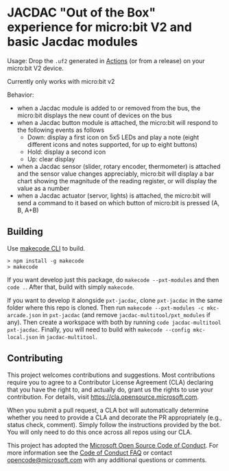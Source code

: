 # JACDAC "Out of the Box" experience for micro:bit V2 and basic Jacdac modules

Usage: Drop the `.uf2` generated in [Actions](https://github.com/microsoft/pxt-jacdac/actions) (or from a release) on your micro:bit V2 device.

Currently only works with micro:bit v2

Behavior:
 - when a Jacdac module is added to or removed from the bus, the micro:bit displays the new count of devices on the bus
 - when a Jacdac button module is attached, the micro:bit will respond to the following events as follows
    - Down: display a first icon on 5x5 LEDs and play a note (eight different icons and notes supported, for up to eight buttons)
    - Hold: display a second icon
    - Up: clear display
 - when a Jacdac sensor (slider, rotary encoder, thermometer) is attached and the sensor value changes appreciably, 
   micro:bit will display a bar chart showing the magnitude of the reading register, or will display the value as a number 
 - when a Jacdac actuator (servor, lights) is attached, the micro:bit will send a command to it based
   on which button of micro:bit is pressed (A, B, A+B)

## Building

Use [makecode CLI](https://www.npmjs.com/package/makecode) to build.

```
> npm install -g makecode
> makecode
```

If you want develop just this package, do `makecode --pxt-modules` and then `code .`.
After that, build with simply `makecode`.

If you want to develop it alongside `pxt-jacdac`, clone `pxt-jacdac` in the same folder where this repo is cloned.
Then run `makecode --pxt-modules -c mkc-arcade.json` in `pxt-jacdac` (and remove `jacdac-multitool/pxt_modules` if any).
Then create a workspace with both by running `code jacdac-multitool pxt-jacdac`.
Finally, you will need to build with `makecode --config mkc-local.json` in `jacdac-multitool`.

## Contributing

This project welcomes contributions and suggestions.  Most contributions require you to agree to a
Contributor License Agreement (CLA) declaring that you have the right to, and actually do, grant us
the rights to use your contribution. For details, visit https://cla.opensource.microsoft.com.

When you submit a pull request, a CLA bot will automatically determine whether you need to provide
a CLA and decorate the PR appropriately (e.g., status check, comment). Simply follow the instructions
provided by the bot. You will only need to do this once across all repos using our CLA.

This project has adopted the [Microsoft Open Source Code of Conduct](https://opensource.microsoft.com/codeofconduct/).
For more information see the [Code of Conduct FAQ](https://opensource.microsoft.com/codeofconduct/faq/) or
contact [opencode@microsoft.com](mailto:opencode@microsoft.com) with any additional questions or comments.
